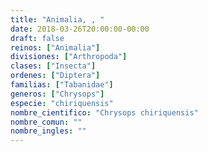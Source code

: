 ```yaml
---
title: "Animalia, , "
date: 2018-03-26T20:00:00-00:00
draft: false
reinos: ["Animalia"]
divisiones: ["Arthropoda"]
clases: ["Insecta"]
ordenes: ["Diptera"]
familias: ["Tabanidae"]
generos: ["Chrysops"]
especie: "chiriquensis"
nombre_cientifico: "Chrysops chiriquensis"
nombre_comun: ""
nombre_ingles: ""
---
```

